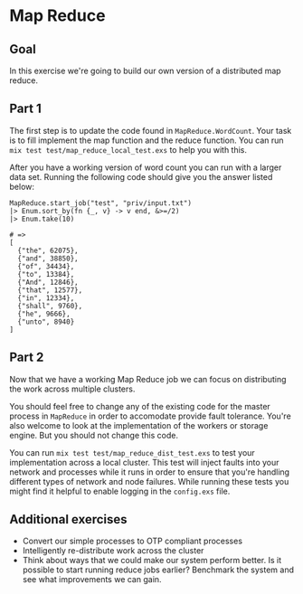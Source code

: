 # Map Reduce

## Goal

In this exercise we're going to build our own version of a distributed map reduce.

## Part 1

The first step is to update the code found in `MapReduce.WordCount`. Your task
is to fill implement the map function and the reduce function. You can run
`mix test test/map_reduce_local_test.exs` to help you with this.

After you have a working version of word count you can run with a larger data
set. Running the following code should give you the answer listed below:

```
MapReduce.start_job("test", "priv/input.txt")
|> Enum.sort_by(fn {_, v} -> v end, &>=/2)
|> Enum.take(10)

# =>
[
  {"the", 62075},
  {"and", 38850},
  {"of", 34434},
  {"to", 13384},
  {"And", 12846},
  {"that", 12577},
  {"in", 12334},
  {"shall", 9760},
  {"he", 9666},
  {"unto", 8940}
]
```

## Part 2

Now that we have a working Map Reduce job we can focus on distributing the work
across multiple clusters.

You should feel free to change any of the existing code for
the master process in `MapReduce` in order to accomodate provide fault tolerance.
You're also welcome to look at the implementation of the workers or storage engine.
But you should not change this code.

You can run `mix test test/map_reduce_dist_test.exs` to test your implementation
across a local cluster. This test will inject faults into your network and
processes while it runs in order to ensure that you're handling different types of network and
node failures. While running these tests you might find it helpful to enable logging
in the `config.exs` file.

## Additional exercises

* Convert our simple processes to OTP compliant processes
* Intelligently re-distribute work across the cluster
* Think about ways that we could make our system perform better. Is it possible
  to start running reduce jobs earlier? Benchmark the system and see what
  improvements we can gain.

